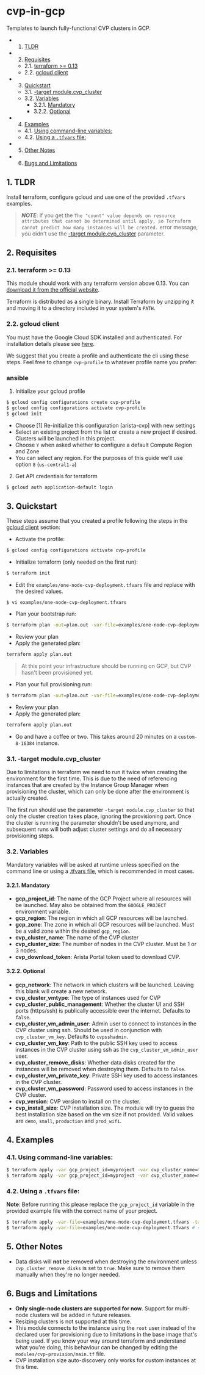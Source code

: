 # cvp-in-gcp

Templates to launch fully-functional CVP clusters in GCP.

<!-- vscode-markdown-toc -->
* 1. [TLDR](#TLDR)
* 2. [Requisites](#Requisites)
	* 2.1. [terraform >= 0.13](#terraform0.13)
	* 2.2. [gcloud client](#gcloudclient)
* 3. [Quickstart](#Quickstart)
	* 3.1. [-target module.cvp_cluster](#targetmodule.cvp_cluster)
	* 3.2. [Variables](#Variables)
		* 3.2.1. [Mandatory](#Mandatory)
		* 3.2.2. [Optional](#Optional)
* 4. [Examples](#Examples)
	* 4.1. [Using command-line variables:](#Usingcommand-linevariables:)
	* 4.2. [Using a `.tfvars` file:](#Usinga.tfvarsfile:)
* 5. [Other Notes](#OtherNotes)
* 6. [Bugs and Limitations](#BugsandLimitations)

<!-- vscode-markdown-toc-config
	numbering=true
	autoSave=true
	/vscode-markdown-toc-config -->
<!-- /vscode-markdown-toc -->

##  1. <a name='TLDR'></a>TLDR
Install terraform, configure gcloud and use one of the provided `.tfvars` examples.

> **_NOTE_**: If you get the `The "count" value depends on resource attributes that cannot be determined until apply, so Terraform cannot predict how many instances will be created.` error message, you didn't use the [-target module.cvp_cluster](#targetmodule.cvp_cluster) parameter.

##  2. <a name='Requisites'></a>Requisites
###  2.1. <a name='terraform0.13'></a>terraform >= 0.13
This module should work with any terraform version above 0.13. You can [download it from the official website][terraform-download].

Terraform is distributed as a single binary. Install Terraform by unzipping it and moving it to a directory included in your system's `PATH`.

###  2.2. <a name='gcloudclient'></a>gcloud client
You must have the Google Cloud SDK installed and authenticated. For installation details please see [here][gcloud-install].

We suggest that you create a profile and authenticate the cli using these steps. Feel free to change `cvp-profile` to whatever profile name you prefer:

### ansible

1. Initialize your gcloud profile
```bash
$ gcloud config configurations create cvp-profile
$ gcloud config configurations activate cvp-profile
$ gcloud init 
```
- Choose [1] Re-initialize this configuration [arista-cvp] with new settings
- Select an existing project from the list or create a new project if desired. Clusters will be launched in this project.
- Choose `Y` when asked whether to configure a default Compute Region and Zone
- You can select any region. For the purposes of this guide we'll use option `8` (`us-central1-a`)


2. Get API credentials for terraform
```bash
$ gcloud auth application-default login
```

##  3. <a name='Quickstart'></a>Quickstart
These steps assume that you created a profile following the steps in the [gcloud client](#gcloudclient) section:
- Activate the profile:

```bash
$ gcloud config configurations activate cvp-profile
```

- Initialize terraform (only needed on the first run): 

```bash
$ terraform init
```

- Edit the `examples/one-node-cvp-deployment.tfvars` file and replace with the desired values.
```
$ vi examples/one-node-cvp-deployment.tfvars
```

- Plan your bootstrap run: 

```bash
$ terraform plan -out=plan.out -var-file=examples/one-node-cvp-deployment.tfvars -target module.cvp_cluster
```

- Review your plan
- Apply the generated plan: 

```bash
terraform apply plan.out
```

> At this point your infrastructure should be running on GCP, but CVP hasn't been provisioned yet.

- Plan your full provisioning run:

```bash
$ terraform plan -out=plan.out -var-file=examples/one-node-cvp-deployment.tfvars
```

- Review your plan
- Apply the generated plan: 

```bash
terraform apply plan.out
```

- Go and have a coffee or two. This takes around 20 minutes on a `custom-8-16384` instance.

###  3.1. <a name='targetmodule.cvp_cluster'></a>-target module.cvp_cluster
Due to limitations in terraform we need to run it twice when creating the environment for the first time. This is due to the need of referencing instances that are created by the Instance Group Manager when provisioning the cluster, which can only be done after the environment is actually created.

The first run should use the parameter `-target module.cvp_cluster` so that only the cluster creation takes place, ignoring the provisioning part. Once the cluster is running the parameter shouldn't be used anymore, and subsequent runs will both adjust cluster settings and do all necessary provisioning steps.

###  3.2. <a name='Variables'></a>Variables
Mandatory variables will be asked at runtime unless specified on the command line or using a [.tfvars file](terraform-tfvars), which is recommended in most cases.

####  3.2.1. <a name='Mandatory'></a>Mandatory
- **gcp_project_id**: The name of the GCP Project where all resources will be launched. May also be obtained from the `GOOGLE_PROJECT` environment variable.
- **gcp_region**: The region in which all GCP resources will be launched.
- **gcp_zone**: The zone in which all GCP resources will be launched. Must be a valid zone within the desired `gcp_region`.
- **cvp_cluster_name**: The name of the CVP cluster
- **cvp_cluster_size**: The number of nodes in the CVP cluster. Must be 1 or 3 nodes.
- **cvp_download_token**: Arista Portal token used to download CVP.

####  3.2.2. <a name='Optional'></a>Optional
- **gcp_network**: The network in which clusters will be launched. Leaving this blank will create a new network.
- **cvp_cluster_vmtype**: The type of instances used for CVP
- **cvp_cluster_public_management**: Whether the cluster UI and SSH ports (https/ssh) is publically accessible over the internet. Defaults to `false`.
- **cvp_cluster_vm_admin_user**: Admin user to connect to instances in the CVP cluster using ssh. Should be used in conjunction with `cvp_cluster_vm_key`. Defaults to `cvpsshadmin`.
- **cvp_cluster_vm_key**: Path to the public SSH key used to access instances in the CVP cluster using ssh as the `cvp_cluster_vm_admin_user` user.
- **cvp_cluster_remove_disks**: Whether data disks created for the instances will be removed when destroying them. Defaults to `false`.
- **cvp_cluster_vm_private_key**: Private SSH key used to access instances in the CVP cluster.
- **cvp_cluster_vm_password**: Password used to access instances in the CVP cluster.
- **cvp_version**: CVP version to install on the cluster.
- **cvp_install_size**: CVP installation size. The module will try to guess the best installation size based on the vm size if not provided. Valid values are `demo`, `small`, `production` and `prod_wifi`.

##  4. <a name='Examples'></a>Examples
###  4.1. <a name='Usingcommand-linevariables:'></a>Using command-line variables:

```bash
$ terraform apply -var gcp_project_id=myproject -var cvp_cluster_name=mycluster -var cvp_cluster_size=1 -var gcp_region=us-central1 -var gcp_zone=a -target module.cvp_cluster # first apply only
$ terraform apply -var gcp_project_id=myproject -var cvp_cluster_name=mycluster -var cvp_cluster_size=1 -var gcp_region=us-central1 -var gcp_zone=a # subsequent applies
```

###  4.2. <a name='Usinga.tfvarsfile:'></a>Using a `.tfvars` file:
**Note**: Before running this please replace the `gcp_project_id` variable in the provided example file with the correct name of your project.

```bash
$ terraform apply -var-file=examples/one-node-cvp-deployment.tfvars -target module.cvp_cluster # first apply only
$ terraform apply -var-file=examples/one-node-cvp-deployment.tfvars # subsequent applies
```

##  5. <a name='OtherNotes'></a>Other Notes
- Data disks will **not** be removed when destroying the environment unless `cvp_cluster_remove_disks` is set to `true`. Make sure to remove them manually when they're no longer needed.

##  6. <a name='BugsandLimitations'></a>Bugs and Limitations
- **Only single-node clusters are supported for now**. Support for multi-node clusters will be added in future releases.
- Resizing clusters is not supported at this time.
- This module connects to the instance using the `root` user instead of the declared user for provisioning due to limitations in the base image that's being used. If you know your way around terraform and understand what you're doing, this behaviour can be changed by editing the `modules/cvp-provision/main.tf` file.
- CVP installation size auto-discovery only works for custom instances at this time.


[gcloud-install]: https://cloud.google.com/sdk/docs/install
[terraform-download]: https://www.terraform.io/downloads.html
[terraform-tfvars]: https://www.terraform.io/docs/language/values/variables.html#variable-definitions-tfvars-files
[terraform-no-project]: https://github.com/hashicorp/terraform-provider-google/issues/4856